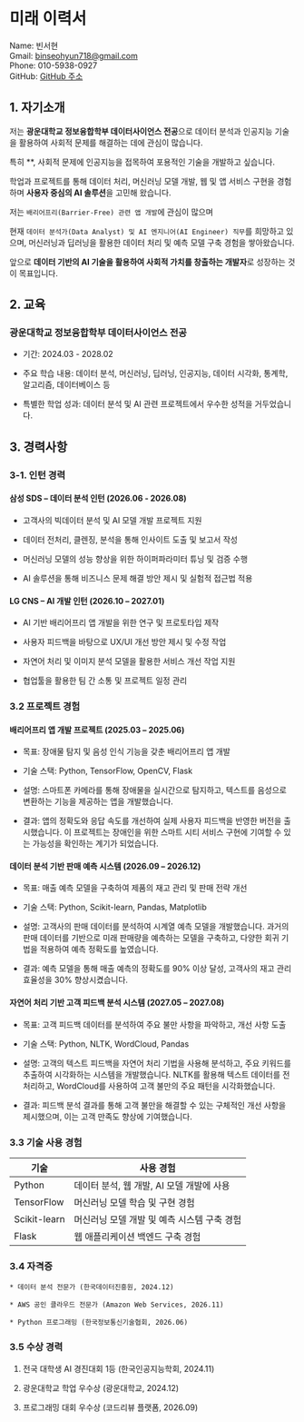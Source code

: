 #  미래 이력서
Name: 빈서현  
Gmail: binseohyun718@gmail.com  
Phone: 010-5938-0927  
GitHub: [GitHub 주소](https://github.com/binseohyun/bin-study.git)
## 1. 자기소개
 
저는 **광운대학교 정보융합학부 데이터사이언스 전공**으로 데이터 분석과 인공지능 기술을 활용하여 사회적 문제를 해결하는 데에 관심이 많습니다. 

특히 **, 사회적 문제에 인공지능을 접목하여 포용적인 기술을 개발하고 싶습니다.

학업과 프로젝트를 통해 데이터 처리, 머신러닝 모델 개발, 웹 및 앱 서비스 구현을 경험하며 **사용자 중심의 AI 솔루션**을 고민해 왔습니다.  

저는 `배리어프리(Barrier-Free) 관련 앱 개발`에 관심이 많으며

현재 `데이터 분석가(Data Analyst) 및 AI 엔지니어(AI Engineer) 직무`를 희망하고 있으며, 머신러닝과 딥러닝을 활용한 데이터 처리 및 예측 모델 구축 경험을 쌓아왔습니다.  

앞으로 **데이터 기반의 AI 기술을 활용하여 사회적 가치를 창출하는 개발자**로 성장하는 것이 목표입니다.  

## 2. 교육

### 광운대학교 정보융합학부 데이터사이언스 전공

* 기간: 2024.03 - 2028.02

* 주요 학습 내용: 데이터 분석, 머신러닝, 딥러닝, 인공지능, 데이터 시각화, 통계학, 알고리즘, 데이터베이스 등

* 특별한 학업 성과: 데이터 분석 및 AI 관련 프로젝트에서 우수한 성적을 거두었습니다.
 
## 3. 경력사항
 
### 3-1. 인턴 경력

#### 삼성 SDS – 데이터 분석 인턴 (2026.06 - 2026.08)
 
* 고객사의 빅데이터 분석 및 AI 모델 개발 프로젝트 지원

* 데이터 전처리, 클렌징, 분석을 통해 인사이트 도출 및 보고서 작성

* 머신러닝 모델의 성능 향상을 위한 하이퍼파라미터 튜닝 및 검증 수행

* AI 솔루션을 통해 비즈니스 문제 해결 방안 제시 및 실험적 접근법 적용

#### LG CNS – AI 개발 인턴 (2026.10 – 2027.01)

* AI 기반 배리어프리 앱 개발을 위한 연구 및 프로토타입 제작

* 사용자 피드백을 바탕으로 UX/UI 개선 방안 제시 및 수정 작업

* 자연어 처리 및 이미지 분석 모델을 활용한 서비스 개선 작업 지원

* 협업툴을 활용한 팀 간 소통 및 프로젝트 일정 관리

### 3.2 프로젝트 경험

#### 배리어프리 앱 개발 프로젝트 (2025.03 – 2025.06)

* 목표: 장애물 탐지 및 음성 인식 기능을 갖춘 배리어프리 앱 개발

* 기술 스택: Python, TensorFlow, OpenCV, Flask

* 설명: 스마트폰 카메라를 통해 장애물을 실시간으로 탐지하고, 텍스트를 음성으로 변환하는 기능을 제공하는 앱을 개발했습니다.

* 결과: 앱의 정확도와 응답 속도를 개선하여 실제 사용자 피드백을 반영한 버전을 출시했습니다. 이 프로젝트는 장애인을 위한 스마트 시티 서비스 구현에 기여할 수 있는 가능성을 확인하는 계기가 되었습니다.

#### 데이터 분석 기반 판매 예측 시스템 (2026.09 – 2026.12)

* 목표: 매출 예측 모델을 구축하여 제품의 재고 관리 및 판매 전략 개선

* 기술 스택: Python, Scikit-learn, Pandas, Matplotlib

* 설명: 고객사의 판매 데이터를 분석하여 시계열 예측 모델을 개발했습니다. 과거의 판매 데이터를 기반으로 미래 판매량을 예측하는 모델을 구축하고, 다양한 회귀 기법을 적용하여 예측 정확도를 높였습니다.

* 결과: 예측 모델을 통해 매출 예측의 정확도를 90% 이상 달성, 고객사의 재고 관리 효율성을 30% 향상시켰습니다.

#### 자연어 처리 기반 고객 피드백 분석 시스템 (2027.05 – 2027.08)

* 목표: 고객 피드백 데이터를 분석하여 주요 불만 사항을 파악하고, 개선 사항 도출

* 기술 스택: Python, NLTK, WordCloud, Pandas

* 설명: 고객의 텍스트 피드백을 자연어 처리 기법을 사용해 분석하고, 주요 키워드를 추출하여 시각화하는 시스템을 개발했습니다. NLTK를 활용해 텍스트 데이터를 전처리하고, WordCloud를 사용하여 고객 불만의 주요 패턴을 시각화했습니다.

* 결과: 피드백 분석 결과를 통해 고객 불만을 해결할 수 있는 구체적인 개선 사항을 제시했으며, 이는 고객 만족도 향상에 기여했습니다.

### 3.3 기술 사용 경험

| 기술              |     사용 경험                       |
| -----------------| -----------------------------------|
|Python            |   데이터 분석, 웹 개발, AI 모델 개발에 사용 |
|TensorFlow        | 머신러닝 모델 학습 및 구현 경험|
|Scikit-learn      | 머신러닝 모델 개발 및 예측 시스템 구축 경험|
|Flask             |  웹 애플리케이션 백엔드 구축 경험 |

### 3.4 자격증

```
* 데이터 분석 전문가 (한국데이터진흥원, 2024.12)

* AWS 공인 클라우드 전문가 (Amazon Web Services, 2026.11)

* Python 프로그래밍 (한국정보통신기술협회, 2026.06)
```

### 3.5  수상 경력

1. 전국 대학생 AI 경진대회 1등 (한국인공지능학회, 2024.11)

2. 광운대학교 학업 우수상 (광운대학교, 2024.12)

3. 프로그래밍 대회 우수상 (코드리뷰 플랫폼, 2026.09)













